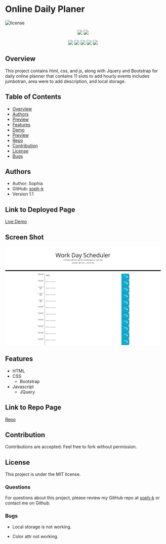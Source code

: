 # Online Daily Planer 
![license](https://img.shields.io/badge/license-MIT-red)

<p align="center">
    <img src="https://img.shields.io/github/repo-size/soph-k/sophk_fun_quiz"/>
    <img src="https://img.shields.io/github/last-commit/soph-k/jdldjfj"/>
</p>
<p align="center">
    <img src="https://img.shields.io/badge/HTML-yellow"/>
    <img src="https://img.shields.io/badge/CSS-gray"/>
    <img src="https://img.shields.io/badge/Bootstrap-green"/>
    <img src="https://img.shields.io/badge/Javascript-red"/>
    <img src="https://img.shields.io/badge/jQuery-blue"/>
</p>

## Overview

This project contains html, css, and js, along with Jquery and Bootstrap
for daily online planner that contains 11 slots to add hourly events 
includes jumbotran, area were to add description, and local storage. 



## Table of Contents
- [Overview](#overview)
- [Authors](#authors)
- [Preview](#preview)
- [Features](#features)
- [Demo](#linktodeployedpage)
- [Preview](#preview)
- [Repo](#linktodeployedrepo)
- [Contribution](#contribution)
- [License](#license)
- [Bugs](#bugs)


## Authors
- Author: Sophia
- GitHub: [soph-k](https://github.com/soph-k)
- Version 1.1


##  Link to Deployed Page

[Live Demo](https://soph-k.github.io/sophk_online_daily_planner/)


## Screen Shot

![Preview Of Sophk Online Daily Planner webpage](./assets/images/screenshot.png)


## Features
- HTML 
- CSS 
  - Bootstrap
- Javascript 
  - JQuery 

    
## Link to Repo Page

[Repo](https://github.com/soph-k/sophk_online_daily_planner) 


## Contribution
Contributions are accepted. Feel free to fork without permission.


## License
This project is under the MIT license.


### Questions
For questions about this project, please review my GitHub repo at [soph-k](https://github.com/soph-k) or contact me on Github.


### Bugs 
- Local storage is not working.

- Color attr not working. 
